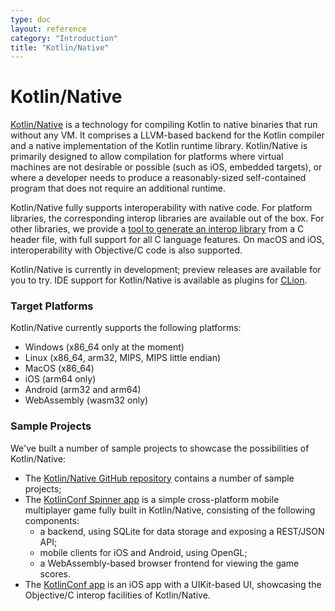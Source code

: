 ```yaml
---
type: doc
layout: reference
category: "Introduction"
title: "Kotlin/Native"
---
```


# Kotlin/Native

[Kotlin/Native](https://github.com/JetBrains/kotlin-native/) is a technology for compiling Kotlin to native binaries that run without any VM.
It comprises a LLVM-based backend for the Kotlin compiler and a native implementation of the Kotlin runtime
library. Kotlin/Native is primarily designed to allow compilation for platforms where virtual machines 
are not desirable or possible (such as iOS, embedded targets), or where a developer needs to produce 
a reasonably-sized self-contained program that does not require an additional runtime.

Kotlin/Native fully supports interoperability with native code. For platform libraries, the corresponding
interop libraries are available out of the box. For other libraries, we provide a 
[tool to generate an interop library](https://github.com/JetBrains/kotlin-native/blob/master/INTEROP.md) 
from a C header file, with full support for all C language features. 
On macOS and iOS, interoperability with Objective/C code is also supported.

Kotlin/Native is currently in development; preview releases are available for you to try. IDE support
for Kotlin/Native is available as plugins for [CLion](https://www.jetbrains.com/clion/).

### Target Platforms

Kotlin/Native currently supports the following platforms:

   * Windows (x86_64 only at the moment)
   * Linux (x86_64, arm32, MIPS, MIPS little endian)
   * MacOS (x86_64)
   * iOS (arm64 only)
   * Android (arm32 and arm64)
   * WebAssembly (wasm32 only)

### Sample Projects

We've built a number of sample projects to showcase the possibilities of Kotlin/Native:

 * The [Kotlin/Native GitHub repository](https://github.com/JetBrains/kotlin-native/tree/master/samples) contains a number of sample projects;
 * The [KotlinConf Spinner app](https://github.com/jetbrains/kotlinconf-spinner) is a simple cross-platform 
   mobile multiplayer game fully built in Kotlin/Native, consisting of the following components:
     - a backend, using SQLite for data storage and exposing a REST/JSON API;
     - mobile clients for iOS and Android, using OpenGL;
     - a WebAssembly-based browser frontend for viewing the game scores.
 * The [KotlinConf app](https://github.com/JetBrains/kotlinconf-app/tree/master/ios) is an iOS app
   with a UIKit-based UI, showcasing the Objective/C interop facilities of Kotlin/Native.

       


